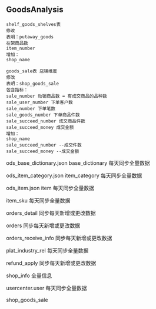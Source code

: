 ## GoodsAnalysis

```
shelf_goods_shelves表
修改
表明：putaway_goods
在架商品数
item_number
增加：
shop_name

goods_sale表 店铺维度
修改
表明：shop_goods_sale
包含指标：
sale_number 动销商品数 = 有成交商品的品种数
sale_user_number 下单客户数
sale_number 下单笔数
sale_goods_number 下单商品件数
sale_succeed_number 成交商品件数
sale_succeed_money 成交金额
增加：
shop_name 
sale_succeed_number --成交件数
sale_succeed_money --成交金额
```

ods_base_dictionary.json   base_dictionary  每天同步全量数据

ods_item_category.json   item_category   每天同步全量数据

ods_item.json     item   每天同步全量数据

item_sku 每天同步全量数据

orders_detail 同步每天新增或更改数据

orders 同步每天新增或更改数据

orders_receive_info 同步每天新增或更改数据

plat_industry_rel 每天同步全量数据

refund_apply 同步每天新增或更改数据

shop_info 全量信息

usercenter.user 每天同步全量数据


shop_goods_sale  
